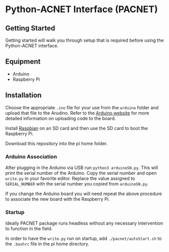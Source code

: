 # Python-ACNET Interface (PACNET)

## Getting Started

Getting started will walk you through setup that is required before using the Python-ACNET interface.

## Equipment

  - Arduino
  - Raspberry Pi

## Installation

Choose the appropriate `.ino` file for your use from the `arduino` folder and upload that file to the Arudino.
Refer to the [Arduino website](https://www.arduino.cc/en/Guide/HomePage) for more detailed information on uploading code to the board.

Install [Raspbian](https://www.raspberrypi.org/downloads/raspbian/) on an SD card and then use the SD card to boot the Raspberry Pi.

Download this repository into the pi home folder.

### Arduino Association

After plugging in the Arduino via USB run `python3 arduinoSN.py`. This will print the serial number of the Arduino. Copy the serial number and open `write.py` in your favorite editor. Replace the value assigned to `SERIAL_NUMBER` with the serial number you copied from `arduinoSN.py`.

If you change the Arduino board you will need repeat the above procedure to associate the new board with the Raspberry Pi.

### Startup

Ideally PACNET package runs headless without any necessary intervention to function in the field.

In order to have the `write.py` run on startup, add `./pacnet/autoStart.sh` to the `.bashrc` file in the pi home directory.

